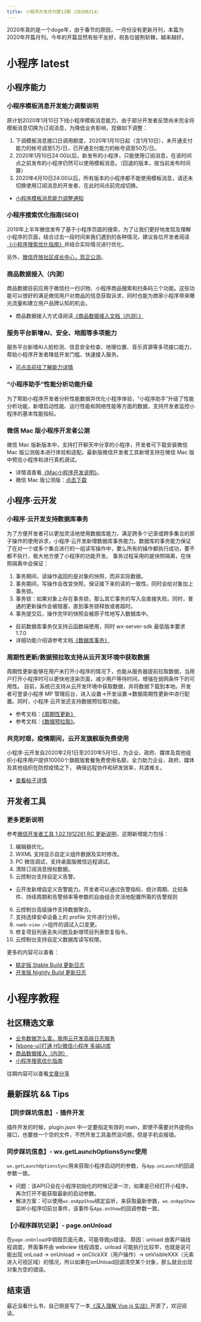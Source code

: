 ```yaml
---
title: 小程序开发月刊第13期（20200214）
---
```

2020年真的是一个doge年，由于春节的原因，一月份没有更新月刊，本篇为2020年开篇月刊。今年的开篇显然有些不友好，祝各位披荆斩棘，越来越好。
<!--more-->

# 小程序 latest
## 小程序能力
### 小程序模板消息开发能力调整说明
原计划2020年1月10日下线小程序模板消息能力，由于部分开发者反馈尚未完全将模板消息切换为订阅消息，为降低业务影响，现做如下调整：
1. 下调模板消息接口日调用额度，2020年1月10日起（含1月10日），未开通支付能力的帐号调至5万/日，已开通支付能力的帐号调至50万/日。
2. 2020年1月10日24:00以后，新发布的小程序，只能使用订阅消息，在该时间点之前发布的小程序仍然可以使用模板消息。（回退的版本，按当前发布时间算）
3. 2020年4月10日24:00以后，所有版本的小程序都不能使用模板消息，请还未切换使用订阅消息的开发者，在此时间点前完成切换。

- [小程序模板消息能力调整通知](https://developers.weixin.qq.com/community/develop/doc/00008a8a7d8310b6bf4975b635a401?blockType=1)

### 小程序搜索优化指南(SEO)
2019年上半年微信发布了基于小程序页面的搜索，为了让我们更好地发现及理解小程序的页面，结合过去一段时间来我们遇到的各种情况，建议各位开发者阅读[《小程序搜索优化指南》](https://developers.weixin.qq.com/community/develop/doc/000a0a1191c3a817e7a9c6f1e51409)并结合实际情况进行优化。

另外，[微信开放社区成长中心，现正公测](https://developers.weixin.qq.com/community/develop/doc/00084a1eccc7486a18a91f5815b809)。

### 商品数据接入（内测）
商品数据目前应用于微信扫一扫识物、小程序商品搜索和扫条码三个功能。这些功能可以很好的满足微信用户对商品的信息获取诉求，同时也能为商家小程序带来曝光流量和建立用户品牌认知的机会。
- 商品数据接入方式请阅读[《商品数据接入文档（内测）》](https://developers.weixin.qq.com/miniprogram/dev/framework/product)

### 服务平台新增AI、安全、地图等多项能力
服务平台新增AI人脸检测、信息安全检查、地理位置、音乐资源等多项接口能力，帮助小程序开发者降低开发门槛、快速接入服务。
- [可点击前往了解能力详情](https://developers.weixin.qq.com/community/servicemarket?type=1&channel=4&kw=&serviceType=4)

### “小程序助手”性能分析功能升级
为了帮助小程序开发者分析性能数据并优化小程序体验，“小程序助手”升级了性能分析功能，新增启动性能、运行性能和网络性能等方面的数据，支持开发者监控小程序的基本性能指标。

### 微信 Mac 版小程序开发者公测
微信 Mac 版新版本中，支持打开聊天中分享的小程序，开发者可下载安装微信 Mac 版公测版本进行体验和适配。最新版微信开发者工具新增支持在微信 Mac 版中预览小程序和进行真机调试。
- 详情请查看[《Mac小程序开发说明》](https://developers.weixin.qq.com/community/develop/doc/0008ce7eeb870022c4b917e6d5b009)。
- 微信 Mac 版公测版：[点击下载](https://dldir1.qq.com/weixin/mac/WeChatMac_Beta.dmg)

## 小程序·云开发

### 小程序·云开发支持数据库事务
为了方便开发者可以更加灵活地使用数据库能力，满足跨多个记录或跨多集合的原子操作的使用诉求，小程序·云开发新增数据库事务能力。数据库的事务能力保证了在对一个或多个集合进行的一组读写操作中，要么所有的操作都执行成功，要不都不执行，极大地方便了小程序的功能开发。
事务过程采用的是快照隔离，在快照隔离中会保证：
1. 事务期间，读操作返回的是对象的快照，而非实际数据。
2. 事务期间，写操作会改变快照，保证接下来的读的一致性。同时会给对象加上事务锁。
3. 事务锁：如果对象上存在事务锁，那么其它事务的写入会直接失败。同时，普通的更新操作会被阻塞，直到事务锁释放或者超时。
4. 事务提交后，操作完毕的快照会被原子性地写入数据库中。
- 目前数据库事务仅支持云函数端使用，同时 wx-server-sdk 最低版本要求 1.7.0
- 详细功能介绍请参考文档[《数据库事务》](https://developers.weixin.qq.com/miniprogram/dev/wxcloud/guide/database/transaction.html)

### 周期性更新/数据预拉取支持从云开发环境中获取数据
周期性更新能够在用户未打开小程序的情况下，也能从服务器提前拉取数据，当用户打开小程序时可以更快地渲染页面，减少用户等待时间，增强在弱网条件下的可用性。
目前，系统已支持从云开发环境中获取数据，并将数据下载到本地。开发者可登录小程序 MP 管理后台，进入设置->开发设置->数据周期性更新中进行配置。同时，小程序·云开发还支持数据预拉取功能。
- 参考文档：[《周期性更新》](https://developers.weixin.qq.com/miniprogram/dev/framework/ability/background-fetch.html)
- 参考文档：[《数据预拉取》](https://developers.weixin.qq.com/miniprogram/dev/framework/ability/pre-fetch.html)。

### 共克时艰，疫情期间，云开发旗舰版免费使用
小程序·云开发自2020年2月1日至2020年5月1日，为企业、政府、媒体及其他组织小程序用户提供10000个旗舰版套餐免费使用名额，全力助力企业、政府、媒体及其他组织在防控疫情之下， 确保远程协作和研发效率，共渡难关。
- [查看帖子详情](https://developers.weixin.qq.com/community/develop/doc/000424e339ca485a74d92bd415c801)

## 开发者工具
### 更多更新说明
参考[微信开发者工具 1.02.1912261 RC 更新说明](https://developers.weixin.qq.com/community/develop/doc/0000240a950c88b392a908d9e51c01)，这期新增能力包括：
1. 编辑器优化。
2. WXML 支持显示自定义组件数据及实时修改。
3. PC 微信调试，支持桌面版微信远程调试。
4. 清除订阅消息授权数据。
5. 云控制台支持自定义告警。
- 云开发新增自定义告警能力。开发者可以通过告警指标、统计周期、比较条件、持续周期和告警频率等参数的自由组合灵活地配置所需的告警规则
6. 云控制台高级操作支持数据聚合。
7. 支持选择安卓设备上的 profile 文件进行分析。
8. `<web-view />`组件的调试入口变更。
9. 修复项目列表丢失问题及新增项目列表恢复指令。
10. 云控制台支持自定义数据库读写权限。

更多的内容可以查看：
- [稳定版 Stable Build 更新日志](https://developers.weixin.qq.com/miniprogram/dev/devtools/stable.html)
- [开发版 Nightly Build 更新日志](https://developers.weixin.qq.com/miniprogram/dev/devtools/nightly.html)

# 小程序教程
## 社区精选文章
- [业务数据怎么查，我用云开发高级日志服务](https://developers.weixin.qq.com/community/develop/article/doc/0006245c108bf0cd56e9da13651813)
- [[kbone-ui]打通 H5/微信小程序 多端UI库](https://developers.weixin.qq.com/community/develop/article/doc/00022217bacab04c8dc9eeaa35c813)
- [商品数据接入（内测）](https://developers.weixin.qq.com/community/develop/article/doc/000224575548480cf5b94254456813)
- [小程序搜索优化指南](https://developers.weixin.qq.com/community/develop/article/doc/000a82b671c2f8eae1a91637d56c13)

往期内容可以查看[文章分享](https://developers.weixin.qq.com/community/develop/article)

## 最新踩坑 && Tips
### 【同步踩坑信息】- 插件开发
插件开发的时候，plugin.json 中一定要指定有效的 main，即使不需要对外提供js接口，也要放一个空的文件，不然开发工具虽然没问题，但是手机会报错。

### 同步踩坑信息】- wx.getLaunchOptionsSync使用
`wx.getLaunchOptionsSync`用来获取小程序启动时的参数，与`App.onLaunch`的回调参数一致。
- 问题：该API只会在小程序初始化的时候记录一次，如果是已经打开小程序，再次打开不能获取最新的启动参数。
- 解决方案：可以使用`wx.onAppShow`绑定监听，来获取最新参数，`wx.onAppShow`监听小程序切前台事件，该事件与`App.onShow`的回调参数一致。

### 【小程序踩坑记录】- page.onUnload
在`page.onUnload`中销毁页面元素，可能导致js错误。
原因：unload 由客户端线程调度，界面事件由 webview 线程调度，unload 可能执行比较早，也就是说可能出现 onLoad -> onUnload -> onClickXX（用户操作）-> onVisibleXXX（元素进入可视区域）的情况，所以如果在onUnload回调清空某个对象，那么就会出现对象为空的错误。

## 结束语
最近没看什么书，自己倒是写了一本[《深入理解 Vue.js 实战》](https://github.com/godbasin/vue-ebook)开源了，欢迎阅读。
